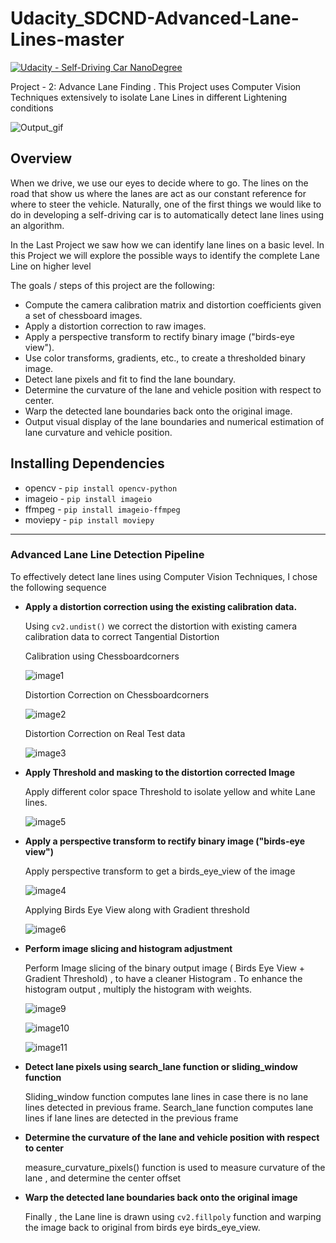 # **Udacity_SDCND-Advanced-Lane-Lines-master**

[![Udacity - Self-Driving Car NanoDegree](https://s3.amazonaws.com/udacity-sdc/github/shield-carnd.svg)](http://www.udacity.com/drive)

 Project - 2: Advance Lane Finding . This Project uses Computer Vision Techniques extensively to isolate Lane Lines in different Lightening conditions

![Output_gif](./project_video_output.gif)

 Overview
 ---
 When we drive, we use our eyes to decide where to go.  The lines on the road that show us where the lanes are act as our constant reference for where to steer the vehicle.  Naturally, one of the first things we would like to do in developing a self-driving car is to automatically detect lane lines using an algorithm.

 In the Last Project we saw how we can identify lane lines on a basic level.
 In this Project we will explore the possible ways to identify the complete Lane Line on higher level

 The goals / steps of this project are the following:

 * Compute the camera calibration matrix and distortion coefficients given a set of chessboard images.
 * Apply a distortion correction to raw images.
 * Apply a perspective transform to rectify binary image ("birds-eye view").
 * Use color transforms, gradients, etc., to create a thresholded binary image.
 * Detect lane pixels and fit to find the lane boundary.
 * Determine the curvature of the lane and vehicle position with respect to center.
 * Warp the detected lane boundaries back onto the original image.
 * Output visual display of the lane boundaries and numerical estimation of lane curvature and vehicle position.

 [//]: # (Image References)
 
 [image1]: ./writeup_images/Chessboardcorners.jpg "Chessboardcorners"
 [image2]: ./writeup_images/undistort_image.jpg "undistort_image"
 [image3]: ./writeup_images/undistort_testimage.jpg "undistort_testimage"
 [image4]: ./writeup_images/birds_eye_view.jpg "birds_eye_view"
 [image5]: ./writeup_images/threshold.jpg "threshold"
 [image6]: ./writeup_images/threshold_birds_eye_view.jpg "threshold_birds_eye_view"
 [image7]: ./writeup_images/lane_line.jpg "Output"
 [image8]: ./writeup_images/Capture.JPG "Radius of Curvature"
 [image9]: ./writeup_images/plot_histogram.jpg "plot_histogram"
 [image10]: ./writeup_images/plot_histogram_weight.jpg "plot_histogram_weight"
 [image11]: ./writeup_images/plot_histogram_weighted.jpg "plot_histogram_weighted"
 [video1]: ./project_video_output.mp4 "Video1"
 [video2]: ./project_video_output.gif "Output_gif"
 
 **Installing Dependencies**
 ---

 - opencv -  `pip install opencv-python`
 - imageio - `pip install imageio`
 - ffmpeg - `pip install imageio-ffmpeg`
 - moviepy - `pip install moviepy`

 ---

### Advanced Lane Line Detection Pipeline

To effectively detect lane lines using Computer Vision Techniques, I chose the following sequence

 * **Apply a distortion correction using the existing calibration data.**

    Using `cv2.undist()` we correct the distortion with existing camera calibration data to correct Tangential Distortion

    Calibration using Chessboardcorners

    ![image1]

    Distortion Correction on Chessboardcorners

    ![image2]

    Distortion Correction on Real Test data

    ![image3]

* **Apply Threshold and masking to the distortion corrected Image**

    Apply different color space Threshold to isolate yellow and white Lane lines.

    ![image5]

* **Apply a perspective transform to rectify binary image ("birds-eye view")**

    Apply perspective transform to get a birds_eye_view of the image

    ![image4]

    Applying Birds Eye View along with Gradient threshold

    ![image6]

* **Perform image slicing and histogram adjustment**

    Perform Image slicing of the binary output image ( Birds Eye View + Gradient Threshold) , to have a cleaner Histogram .
    To enhance the histogram output , multiply the histogram with weights.
    
    ![image9]
     
    ![image10]
    
    ![image11]
    
* **Detect lane pixels using search_lane function or sliding_window function**

    Sliding_window function computes lane lines in case there is no lane lines detected in previous frame.
    Search_lane function computes lane lines if lane lines are detected in the previous frame


* **Determine the curvature of the lane and vehicle position with respect to center**

    measure_curvature_pixels() function is used to measure curvature of the lane , and determine the center offset

* **Warp the detected lane boundaries back onto the original image**

    Finally , the Lane line is drawn using `cv2.fillpoly` function and warping the image back to original from birds eye birds_eye_view.
